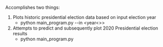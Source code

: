 Accomplishes two things:

1) Plots historic presidential election data based on input election year
   * python main_program.py --in <year<>>
2) Attempts to predict and subsequently plot 2020 Presidential election results
   * python main_program.py

